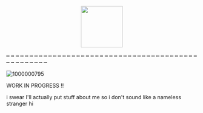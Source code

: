 <p align="center">
  <img width="110" src="https://komarev.com/ghpvc/?username=pixelbrickz&color=9c994e&label=cool_people">
</p>
┅ ┅ ┅ ┅ ┅ ┅ ┅ ┅ ┅ ┅ ┅ ┅ ┅ ┅ ┅ ┅ ┅ ┅ ┅ ┅ ┅ ┅ ┅ ┅ ┅ ┅ ┅ ┅ ┅ ┅ ┅ ┅ ┅ ┅ ┅ ┅ ┅ ┅ ┅ ┅ ┅ ┅ ┅ ┅ ┅ ┅ ┅ ┅ ┅ ┅ 

![1000000795](https://github.com/user-attachments/assets/bd8ace68-a5c3-4793-b656-4f8e0ba85175)






WORK IN PROGRESS !!

i swear I'll actually put stuff about me so i don't sound like a nameless stranger hi
